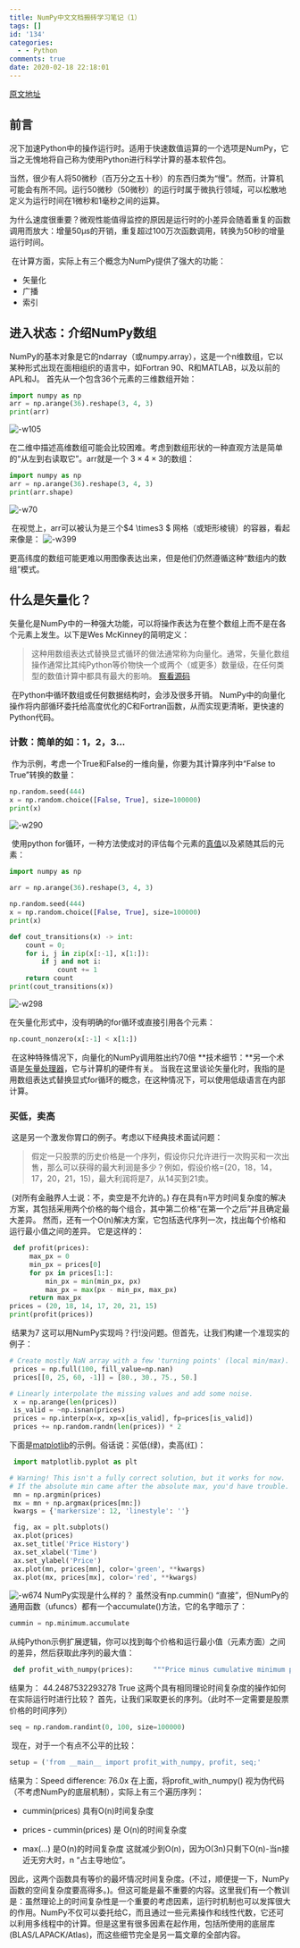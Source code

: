 ```yaml
---
title: NumPy中文文档搬砖学习笔记（1）
tags: []
id: '134'
categories:
  - - Python
comments: true
date: 2020-02-18 22:18:01
---
```


[原文地址](https://www.numpy.org.cn/article/advanced/numpy_array_programming.html)

## 前言

​ 况下加速Python中的操作运行时。适用于快速数值运算的一个选项是NumPy，它当之无愧地将自己称为使用Python进行科学计算的基本软件包。

​ 当然，很少有人将50微秒（百万分之五十秒）的东西归类为“慢”。然而，计算机可能会有所不同。运行50微秒（50微秒）的运行时属于微执行领域，可以松散地定义为运行时间在1微秒和1毫秒之间的运算。

​ 为什么速度很重要？微观性能值得监控的原因是运行时的小差异会随着重复的函数调用而放大：增量50μs的开销，重复超过100万次函数调用，转换为50秒的增量运行时间。

​ 在计算方面，实际上有三个概念为NumPy提供了强大的功能：

*   矢量化
*   广播
*   索引

## 进入状态：介绍NumPy数组

​ NumPy的基本对象是它的ndarray（或numpy.array），这是一个n维数组，它以某种形式出现在面相组织的语言中，如Fortran 90、R和MATLAB，以及以前的APL和J。 首先从一个包含36个元素的三维数组开始：

```python
import numpy as np
arr = np.arange(36).reshape(3, 4, 3)
print(arr)
```

![-w105](https://img.how1e.com/16311032484388.png)

​ 在二维中描述高维数组可能会比较困难。考虑到数组形状的一种直观方法是简单的“从左到右读取它”。arr就是一个 $3\times4\times3$的数组：

```python
import numpy as np
arr = np.arange(36).reshape(3, 4, 3)
print(arr.shape)
```

![-w70](https://img.how1e.com/16311032484400.png)

​ 在视觉上，arr可以被认为是三个$4 \times3 $ 网格（或矩形棱镜）的容器，看起来像是： ![-w399](https://img.how1e.com/16311032484410.png)

​ 更高纬度的数组可能更难以用图像表达出来，但是他们仍然遵循这种“数组内的数组”模式。

## 什么是矢量化？

​ 矢量化是NumPy中的一种强大功能，可以将操作表达为在整个数组上而不是在各个元素上发生。以下是Wes McKinney的简明定义：

> 这种用数组表达式替换显式循环的做法通常称为向量化。通常，矢量化数组操作通常比其纯Python等价物快一个或两个（或更多）数量级，在任何类型的数值计算中都具有最大的影响。 [察看源码](https://www.oreilly.com/library/view/python-for-data/9781449323592/ch04.html)

​ 在Python中循环数组或任何数据结构时，会涉及很多开销。 NumPy中的向量化操作将内部循环委托给高度优化的C和Fortran函数，从而实现更清晰，更快速的Python代码。

### 计数：简单的如：1，2，3...

​ 作为示例，考虑一个True和False的一维向量，你要为其计算序列中“False to True”转换的数量：

```python
np.random.seed(444)
x = np.random.choice([False, True], size=100000)
print(x)
```

![-w290](https://img.how1e.com/16311032484424.png)

​ 使用python for循环，一种方法使成对的评估每个元素的[真值](https://docs.python.org/3/library/stdtypes.html#truth-value-testing)以及紧随其后的元素：

```python
import numpy as np

arr = np.arange(36).reshape(3, 4, 3)

np.random.seed(444)
x = np.random.choice([False, True], size=100000)
print(x)

def cout_transitions(x) -> int:
    count = 0;
    for i, j in zip(x[:-1], x[1:]):
        if j and not i:
            count += 1
    return count
print(cout_transitions(x))
```

![-w298](https://img.how1e.com/16311032484438.png)

在矢量化形式中，没有明确的for循环或直接引用各个元素：

```python
np.count_nonzero(x[:-1] < x[1:])
```

​ 在这种特殊情况下，向量化的NumPy调用胜出约70倍 **技术细节：**另一个术语是[矢量处理器](https://docs.microsoft.com/en-us/archive/blogs/nativeconcurrency/what-is-vectorization)，它与计算机的硬件有关。 当我在这里谈论矢量化时，我指的是用数组表达式替换显式for循环的概念，在这种情况下，可以使用低级语言在内部计算。

### 买低，卖高

​ 这是另一个激发你胃口的例子。考虑以下经典技术面试问题：

> 假定一只股票的历史价格是一个序列，假设你只允许进行一次购买和一次出售，那么可以获得的最大利润是多少？例如，假设价格=(20，18，14，17，20，21，15)，最大利润将是7，从14买到21卖。

​ (对所有金融界人士说：不，卖空是不允许的。) ​ 存在具有n平方时间复杂度的解决方案，其包括采用两个价格的每个组合，其中第二价格“在第一个之后”并且确定最大差异。 然而，还有一个O(n)解决方案，它包括迭代序列一次，找出每个价格和运行最小值之间的差异。 它是这样的：

```python
 def profit(prices):
     max_px = 0
     min_px = prices[0]
     for px in prices[1:]:
         min_px = min(min_px, px)
         max_px = max(px - min_px, max_px)
     return max_px
prices = (20, 18, 14, 17, 20, 21, 15)
print(profit(prices))
```

​ 结果为7 ​ 这可以用NumPy实现吗？行!没问题。但首先，让我们构建一个准现实的例子：

```python
# Create mostly NaN array with a few 'turning points' (local min/max).
 prices = np.full(100, fill_value=np.nan)
 prices[[0, 25, 60, -1]] = [80., 30., 75., 50.]

# Linearly interpolate the missing values and add some noise.
 x = np.arange(len(prices))
 is_valid = ~np.isnan(prices)
 prices = np.interp(x=x, xp=x[is_valid], fp=prices[is_valid])
 prices += np.random.randn(len(prices)) * 2
```

下面是[matplotlib](https://realpython.com/python-matplotlib-guide/)的示例。俗话说：买低(绿)，卖高(红)：

```python
 import matplotlib.pyplot as plt

# Warning! This isn't a fully correct solution, but it works for now.
# If the absolute min came after the absolute max, you'd have trouble.
 mn = np.argmin(prices)
 mx = mn + np.argmax(prices[mn:])
 kwargs = {'markersize': 12, 'linestyle': ''}

 fig, ax = plt.subplots()
 ax.plot(prices)
 ax.set_title('Price History')
 ax.set_xlabel('Time')
 ax.set_ylabel('Price')
 ax.plot(mn, prices[mn], color='green', **kwargs)
 ax.plot(mx, prices[mx], color='red', **kwargs)
```

![-w674](https://img.how1e.com/16311032484453.png) NumPy实现是什么样的？ 虽然没有np.cummin() “直接”，但NumPy的通用函数（ufuncs）都有一个accumulate()方法，它的名字暗示了：

```python
cummin = np.minimum.accumulate
```

​ 从纯Python示例扩展逻辑，你可以找到每个价格和运行最小值（元素方面）之间的差异，然后获取此序列的最大值：

```python
 def profit_with_numpy(prices):     """Price minus cumulative minimum price, element-wise."""     prices = np.asarray(prices)     return np.max(prices - cummin(prices)) print(profit_with_numpy(prices))print(np.allclose(profit_with_numpy(prices), profit(prices)))
```

结果为： 44.2487532293278 True 这两个具有相同理论时间复杂度的操作如何在实际运行时进行比较？ 首先，让我们采取更长的序列。（此时不一定需要是股票价格的时间序列）

```python
seq = np.random.randint(0, 100, size=100000)
```

​ 现在，对于一个有点不公平的比较：

```python
setup = ('from __main__ import profit_with_numpy, profit, seq;'          ' import numpy as np') num = 250 pytime = timeit('profit(seq)', setup=setup, number=num) nptime = timeit('profit_with_numpy(seq)', setup=setup, number=num) print('Speed difference: {:0.1f}x'.format(pytime / nptime))
```

结果为：Speed difference: 76.0x 在上面，将profit_with_numpy() 视为伪代码（不考虑NumPy的底层机制），实际上有三个遍历序列：

*   cummin(prices) 具有O(n)时间复杂度
    
*   prices - cummin(prices) 是 O(n)的时间复杂度
    
*   max(...) 是O(n)的时间复杂度 这就减少到O(n)，因为O(3n)只剩下O(n)-当n接近无穷大时，n “占主导地位”。
    

因此，这两个函数具有等价的最坏情况时间复杂度。(不过，顺便提一下，NumPy函数的空间复杂度要高得多。)。但这可能是最不重要的内容。这里我们有一个教训是：虽然理论上的时间复杂性是一个重要的考虑因素，运行时机制也可以发挥很大的作用。NumPy不仅可以委托给C，而且通过一些元素操作和线性代数，它还可以利用多线程中的计算。但是这里有很多因素在起作用，包括所使用的底层库(BLAS/LAPACK/Atlas)，而这些细节完全是另一篇文章的全部内容。